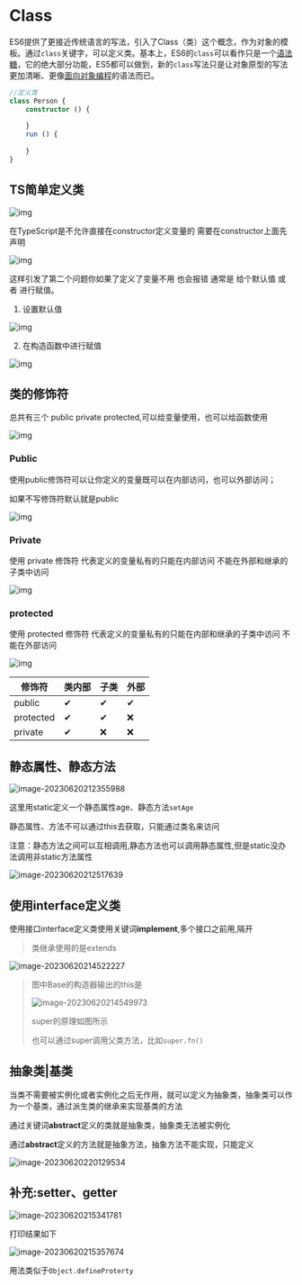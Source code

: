 # Class

ES6提供了更接近传统语言的写法，引入了Class（类）这个概念，作为对象的模板。通过`class`关键字，可以定义类。基本上，ES6的`class`可以看作只是一个[语法糖](https://so.csdn.net/so/search?q=语法糖&spm=1001.2101.3001.7020)，它的绝大部分功能，ES5都可以做到，新的`class`写法只是让对象原型的写法更加清晰、更像[面向对象编程](https://so.csdn.net/so/search?q=面向对象编程&spm=1001.2101.3001.7020)的语法而已。

```ts
//定义类
class Person {
    constructor () {
 
    }
    run () {
        
    }
}
```

## TS简单定义类

![img](https://pic.lsyfighting.cn/img/watermark,type_d3F5LXplbmhlaQ,shadow_50,text_Q1NETiBAcXExMTk1NTY2MzEz,size_20,color_FFFFFF,t_70,g_se,x_16-1687253527408-3.png)

在TypeScript是不允许直接在constructor定义变量的 需要在constructor上面先声明

![img](https://pic.lsyfighting.cn/img/watermark,type_d3F5LXplbmhlaQ,shadow_50,text_Q1NETiBAcXExMTk1NTY2MzEz,size_20,color_FFFFFF,t_70,g_se,x_16-1687253538003-6.png)

这样引发了第二个问题你如果了定义了变量不用 也会报错 通常是 给个默认值 或者 进行赋值。

1. 设置默认值

![img](https://pic.lsyfighting.cn/img/watermark,type_d3F5LXplbmhlaQ,shadow_50,text_Q1NETiBAcXExMTk1NTY2MzEz,size_20,color_FFFFFF,t_70,g_se,x_16-1687253563213-9.png)

2. 在构造函数中进行赋值

![img](https://pic.lsyfighting.cn/img/watermark,type_d3F5LXplbmhlaQ,shadow_50,text_Q1NETiBAcXExMTk1NTY2MzEz,size_20,color_FFFFFF,t_70,g_se,x_16-1687253566015-12.png)

## 类的修饰符

总共有三个 public private protected,可以给变量使用，也可以给函数使用

![img](https://pic.lsyfighting.cn/img/watermark,type_d3F5LXplbmhlaQ,shadow_50,text_Q1NETiBAcXExMTk1NTY2MzEz,size_20,color_FFFFFF,t_70,g_se,x_16-1687253624183-15.png)

### Public

使用public修饰符可以让你定义的变量既可以在内部访问，也可以外部访问；

如果不写修饰符默认就是public

![img](https://pic.lsyfighting.cn/img/watermark,type_d3F5LXplbmhlaQ,shadow_50,text_Q1NETiBAcXExMTk1NTY2MzEz,size_20,color_FFFFFF,t_70,g_se,x_16-1687253746127-24.png)

### Private

使用 private 修饰符 代表定义的变量私有的只能在内部访问 不能在外部和继承的子类中访问

![img](https://pic.lsyfighting.cn/img/watermark,type_d3F5LXplbmhlaQ,shadow_50,text_Q1NETiBAcXExMTk1NTY2MzEz,size_20,color_FFFFFF,t_70,g_se,x_16-1687253706837-21.png)

### protected

 使用 protected 修饰符 代表定义的变量私有的只能在内部和继承的子类中访问 不能在外部访问

![img](https://pic.lsyfighting.cn/img/watermark,type_d3F5LXplbmhlaQ,shadow_50,text_Q1NETiBAcXExMTk1NTY2MzEz,size_20,color_FFFFFF,t_70,g_se,x_16-1687253806153-27.png)

| 修饰符    | 类内部 | 子类 | 外部 |
| --------- | ------ | ---- | ---- |
| public    | ✔      | ✔    | ✔    |
| protected | ✔      | ✔    | ❌    |
| private   | ✔      | ❌    | ❌    |

## 静态属性、静态方法

![image-20230620212355988](https://pic.lsyfighting.cn/img/image-20230620212355988.png)

这里用static定义一个静态属性age、静态方法`setAge`

静态属性、方法不可以通过this去获取，只能通过类名来访问

注意：静态方法之间可以互相调用,静态方法也可以调用静态属性,但是static没办法调用非static方法属性

![image-20230620212517639](https://pic.lsyfighting.cn/img/image-20230620212517639.png)

## 使用interface定义类

使用接口interface定义类使用关键词**implement**,多个接口之前用,隔开

> 类继承使用的是extends

![image-20230620214522227](https://pic.lsyfighting.cn/img/image-20230620214522227.png)

>  图中Base的构造器输出的this是
>
> ![image-20230620214549973](https://pic.lsyfighting.cn/img/image-20230620214549973.png)
>
> super的原理如图所示
>
> 也可以通过super调用父类方法，比如`super.fn()`

## 抽象类|基类

当类不需要被实例化或者实例化之后无作用，就可以定义为抽象类，抽象类可以作为一个基类，通过派生类的继承来实现基类的方法

通过关键词**abstract**定义的类就是抽象类，抽象类无法被实例化

通过**abstract**定义的方法就是抽象方法，抽象方法不能实现，只能定义

![image-20230620220129534](https://pic.lsyfighting.cn/img/image-20230620220129534.png)

## 补充:setter、getter

![image-20230620215341781](https://pic.lsyfighting.cn/img/image-20230620215341781.png)

打印结果如下

![image-20230620215357674](https://pic.lsyfighting.cn/img/image-20230620215357674.png)

用法类似于`Object.defineProterty`

